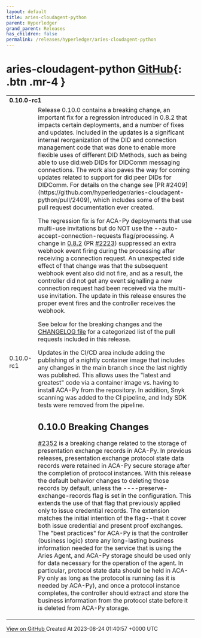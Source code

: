 ```yaml
---
layout: default
title: aries-cloudagent-python
parent: Hyperledger
grand_parent: Releases
has_children: false
permalink: /releases/hyperledger/aries-cloudagent-python
---
```


# aries-cloudagent-python <span class="fs-3 right-align">[GitHub](https://github.com/hyperledger/aries-cloudagent-python){: .btn .mr-4 }</span>


<div>
    <table>
        <tr>
            <td colspan="2">
                <b>
                    0.10.0-rc1
                </b>
            </td>
        </tr>
        <tr>
            <td>
                <span class="chip">
                    0.10.0-rc1
                </span>
            </td>
            <td>
                Release 0.10.0 contains a breaking change, an important fix for a regression introduced in 0.8.2 that impacts certain deployments, and a number of fixes and updates. Included in the updates is a significant internal reorganization of the DID and connection management code that was done to enable more flexible uses of different DID Methods, such as being able to use did:web DIDs for DIDComm messaging connections. The work also paves the way for coming updates related to support for did:peer DIDs for DIDComm. For details on the change see [PR #2409](https://github.com/hyperledger/aries-cloudagent-python/pull/2409), which includes some of the best pull request documentation ever created.

The regression fix is for ACA-Py deployments that use multi-use invitations but do NOT use the --auto-accept-connection-requests flag/processing. A change in [0.8.2](https://vscode-remote+ssh-002dremote-002bx-002ecloudcompass-002eca.vscode-resource.vscode-cdn.net/home/swcur/repos/aries-cloudagent-python/CHANGELOG.md#082) (PR [#2223](https://github.com/hyperledger/aries-cloudagent-python/pull/2223)) suppressed an extra webhook event firing during the processing after receiving a connection request. An unexpected side effect of that change was that the subsequent webhook event also did not fire, and as a result, the controller did not get any event signalling a new connection request had been received via the multi-use invitation. The update in this release ensures the proper event fires and the controller receives the webhook.

See below for the breaking changes and the [CHANGELOG file](/CHANGELOG.md) for a categorized list of the pull requests included in this release.

Updates in the CI/CD area include adding the publishing of a nightly container image that includes any changes in the main branch since the last nightly was published. This allows uses the "latest and greatest" code via a container image vs. having to install ACA-Py from the repository. In addition, Snyk scanning was added to the CI pipeline, and Indy SDK tests were removed from the pipeline.

## 0.10.0 Breaking Changes

[#2352](https://github.com/hyperledger/aries-cloudagent-python/pull/2352) is a breaking change related to the storage of presentation exchange records in ACA-Py. In previous releases, presentation exchange protocol state data records were retained in ACA-Py secure storage after the completion of protocol instances. With this release the default behavior changes to deleting those records by default, unless the ----preserve-exchange-records flag is set in the configuration. This extends the use of that flag that previously applied only to issue credential records. The extension matches the initial intention of the flag--that it cover both issue credential and present proof exchanges. The "best practices" for ACA-Py is that the controller (business logic) store any long-lasting business information needed for the service that is using the Aries Agent, and ACA-Py storage should be used only for data necessary for the operation of the agent. In particular, protocol state data should be held in ACA-Py only as long as the protocol is running (as it is needed by ACA-Py), and once a protocol instance completes, the controller should extract and store the business information from the protocol state before it is deleted from ACA-Py storage.
            </td>
        </tr>
    </table>
    <a href="https://github.com/hyperledger/aries-cloudagent-python/releases/tag/0.10.0-rc1" class=".btn">
        View on GitHub
    </a>
    <span class="right-align">
        Created At 2023-08-24 01:40:57 +0000 UTC
    </span>
</div>


